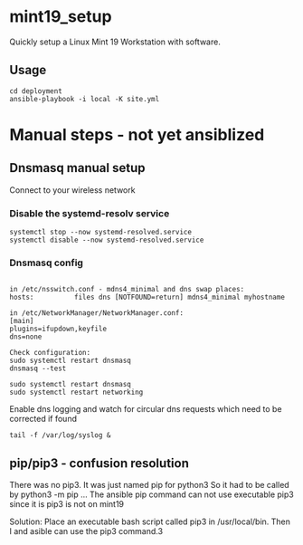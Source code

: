 # mint19_setup

Quickly setup a Linux Mint 19 Workstation with software.

## Usage
```
cd deployment
ansible-playbook -i local -K site.yml
```

# Manual steps - not yet ansiblized

## Dnsmasq manual setup
Connect to your wireless network



### Disable the systemd-resolv service
```
systemctl stop --now systemd-resolved.service
systemctl disable --now systemd-resolved.service
```

### Dnsmasq config

```

in /etc/nsswitch.conf - mdns4_minimal and dns swap places:
hosts:          files dns [NOTFOUND=return] mdns4_minimal myhostname

in /etc/NetworkManager/NetworkManager.conf:
[main]
plugins=ifupdown,keyfile
dns=none

Check configuration:
sudo systemctl restart dnsmasq
dnsmasq --test

sudo systemctl restart dnsmasq
sudo systemctl restart networking
```

Enable dns logging and watch for circular dns requests
which need to be corrected if found

```
tail -f /var/log/syslog &
```

## pip/pip3 - confusion resolution
There was no pip3.  It was just named pip for python3
So it had to be called by python3 -m pip ...
The ansible pip command can not use executable pip3
since it is pip3 is not on mint19

Solution:  Place an executable bash script called pip3
in /usr/local/bin. Then I and asible can use the pip3 command.3
